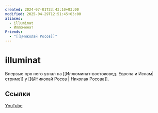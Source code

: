 ```yaml
---
created: 2024-07-01T23:43:10+03:00
modified: 2025-04-29T12:51:45+03:00
aliases:
  - illuminat
  - Иллюминат
Friends:
  - "[[@Николай Росов]]"
---
```


# illuminat

Впервые про него узнал на [[Иллюминат-востоковед. Европа и Ислам| стриме]] у [[@Николай Росов | Николая Росова]].

## Ссылки

[YouTube](https://youtube.com/@illuminatstudio?si=aRJcYjJGZ9iYw01Z)